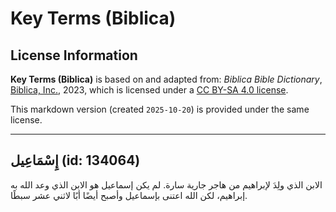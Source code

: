 # Key Terms (Biblica)

## License Information

**Key Terms (Biblica)** is based on and adapted from: _Biblica Bible Dictionary_, [Biblica, Inc.](https://www.biblica.com/), 2023, which is licensed under a [CC BY-SA 4.0 license](https://creativecommons.org/licenses/by-sa/4.0/legalcode.en).

This markdown version (created `2025-10-20`) is provided under the same license.



--------------------------------

## إِسْمَاعِيل (id: 134064)

الابن الذي ولِدَ لإبراهيم من هاجر جارية سارة. لم يكن إسماعيل هو الابن الذي وعد الله به إبراهيم، لكن الله اعتنى بإسماعيل وأصبح أيضًا أبًا لاثني عشر سبطًا.


